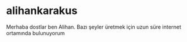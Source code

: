 # alihankarakus
Merhaba dostlar ben Alihan. Bazı şeyler üretmek için uzun süre internet ortamında bulunuyorum
